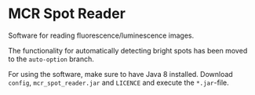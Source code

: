 # MCR Spot Reader
Software for reading fluorescence/luminescence images.

The functionality for automatically detecting bright spots has been moved to the `auto-option` branch.

For using the software, make sure to have Java 8 installed. Download `config`, `mcr_spot_reader.jar` and `LICENCE` and execute the `*.jar`-file.